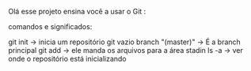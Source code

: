 Olá esse projeto ensina você a usar o Git :

comandos e significados:

git init -> inicia um repositório git vazio
branch "(master)" -> É a branch principal
git add -> ele manda os arquivos para a área stadin
ls -a -> ver onde o repositório está inicializando